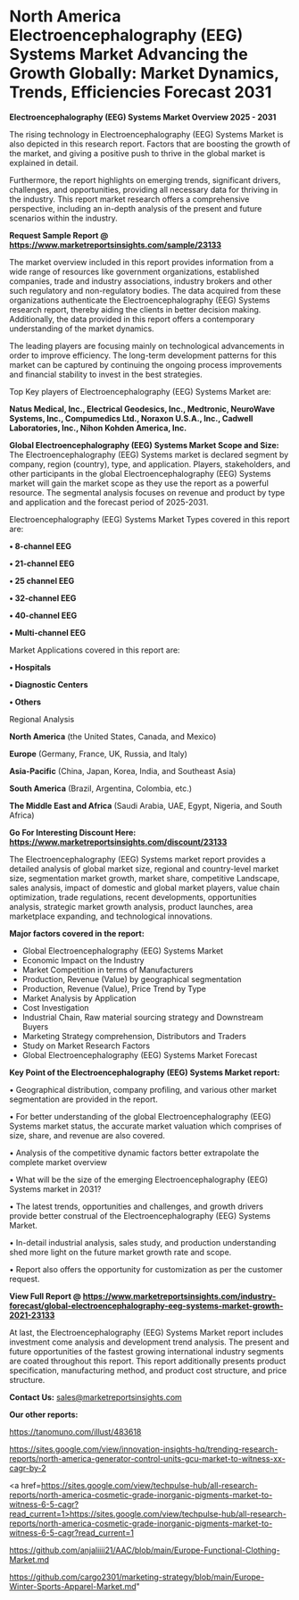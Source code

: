 # North America Electroencephalography (EEG) Systems Market Advancing the Growth Globally: Market Dynamics, Trends, Efficiencies Forecast 2031

<Strong> Electroencephalography (EEG) Systems Market Overview 2025 - 2031</strong>

The rising technology in Electroencephalography (EEG) Systems Market is also depicted in this research report. Factors that are boosting the growth of the market, and giving a positive push to thrive in the global market is explained in detail.

Furthermore, the report highlights on emerging trends, significant drivers, challenges, and opportunities, providing all necessary data for thriving in the industry. This report market research offers a comprehensive perspective, including an in-depth analysis of the present and future scenarios within the industry.

<strong>Request Sample Report @ <a href=https://www.marketreportsinsights.com/sample/23133>https://www.marketreportsinsights.com/sample/23133</a></strong>

The market overview included in this report provides information from a wide range of resources like government organizations, established companies, trade and industry associations, industry brokers and other such regulatory and non-regulatory bodies. The data acquired from these organizations authenticate the Electroencephalography (EEG) Systems research report, thereby aiding the clients in better decision making. Additionally, the data provided in this report offers a contemporary understanding of the market dynamics.

The leading players are focusing mainly on technological advancements in order to improve efficiency. The long-term development patterns for this market can be captured by continuing the ongoing process improvements and financial stability to invest in the best strategies.

Top Key players of Electroencephalography (EEG) Systems Market are:

<strong>Natus Medical, Inc., Electrical Geodesics, Inc., Medtronic, NeuroWave Systems, Inc., Compumedics Ltd., Noraxon U.S.A., Inc., Cadwell Laboratories, Inc., Nihon Kohden America, Inc.</strong>

<strong><b>Global Electroencephalography (EEG) Systems Market Scope and Size:</b></strong>
The Electroencephalography (EEG) Systems market is declared segment by company, region (country), type, and application. Players, stakeholders, and other participants in the global Electroencephalography (EEG) Systems market will gain the market scope as they use the report as a powerful resource. The segmental analysis focuses on revenue and product by type and application and the forecast period of 2025-2031.

Electroencephalography (EEG) Systems Market Types covered in this report are:

<strong>• 8-channel EEG

• 21-channel EEG

• 25 channel EEG

• 32-channel EEG

• 40-channel EEG

• Multi-channel EEG</strong>

Market Applications covered in this report are:

<strong>• Hospitals

• Diagnostic Centers

• Others</strong> 

Regional Analysis

<strong>North America</strong> (the United States, Canada, and Mexico)

<strong>Europe</strong> (Germany, France, UK, Russia, and Italy)

<strong>Asia-Pacific</strong> (China, Japan, Korea, India, and Southeast Asia)

<strong>South America</strong> (Brazil, Argentina, Colombia, etc.)

<strong>The Middle East and Africa</strong> (Saudi Arabia, UAE, Egypt, Nigeria, and South Africa)

<strong>Go For Interesting Discount Here: <a href=https://www.marketreportsinsights.com/discount/23133>https://www.marketreportsinsights.com/discount/23133</a></strong>

The Electroencephalography (EEG) Systems market report provides a detailed analysis of global market size, regional and country-level market size, segmentation market growth, market share, competitive Landscape, sales analysis, impact of domestic and global market players, value chain optimization, trade regulations, recent developments, opportunities analysis, strategic market growth analysis, product launches, area marketplace expanding, and technological innovations.

<strong><b>Major factors covered in the report:</b></strong>
<ul>
  <li>Global Electroencephalography (EEG) Systems Market </li>
  <li>Economic Impact on the Industry</li>
  <li>Market Competition in terms of Manufacturers</li>
  <li>Production, Revenue (Value) by geographical segmentation</li>
  <li>Production, Revenue (Value), Price Trend by Type</li>
  <li>Market Analysis by Application</li>
  <li>Cost Investigation</li>
  <li>Industrial Chain, Raw material sourcing strategy and Downstream Buyers</li>
  <li>Marketing Strategy comprehension, Distributors and Traders</li>
  <li>Study on Market Research Factors</li>
  <li>Global Electroencephalography (EEG) Systems Market Forecast</li>
</ul>

<strong><b>Key Point of the Electroencephalography (EEG) Systems Market report:</b></strong>

• Geographical distribution, company profiling, and various other market segmentation are provided in the report.

• For better understanding of the global Electroencephalography (EEG) Systems market status, the accurate market valuation which comprises of size, share, and revenue are also covered.

• Analysis of the competitive dynamic factors better extrapolate the complete market overview

• What will be the size of the emerging Electroencephalography (EEG) Systems market in 2031?

• The latest trends, opportunities and challenges, and growth drivers provide better construal of the Electroencephalography (EEG) Systems Market.

• In-detail industrial analysis, sales study, and production understanding shed more light on the future market growth rate and scope.

• Report also offers the opportunity for customization as per the customer request.

<strong><b>View Full Report @ <a href=https://www.marketreportsinsights.com/industry-forecast/global-electroencephalography-eeg-systems-market-growth-2021-23133>https://www.marketreportsinsights.com/industry-forecast/global-electroencephalography-eeg-systems-market-growth-2021-23133</a></b></strong>


At last, the Electroencephalography (EEG) Systems Market report includes investment come analysis and development trend analysis. The present and future opportunities of the fastest growing international industry segments are coated throughout this report. This report additionally presents product specification, manufacturing method, and product cost structure, and price structure.

<strong>Contact Us:</strong>
sales@marketreportsinsights.com

<strong>Our other reports:</strong>

<a href=https://tanomuno.com/illust/483618>https://tanomuno.com/illust/483618</a>

<a href=https://sites.google.com/view/innovation-insights-hq/trending-research-reports/north-america-generator-control-units-gcu-market-to-witness-xx-cagr-by-2>https://sites.google.com/view/innovation-insights-hq/trending-research-reports/north-america-generator-control-units-gcu-market-to-witness-xx-cagr-by-2</a>

<a href=https://sites.google.com/view/techpulse-hub/all-research-reports/north-america-cosmetic-grade-inorganic-pigments-market-to-witness-6-5-cagr?read_current=1>https://sites.google.com/view/techpulse-hub/all-research-reports/north-america-cosmetic-grade-inorganic-pigments-market-to-witness-6-5-cagr?read_current=1</a>

<a href=https://github.com/anjaliiii21/AAC/blob/main/Europe-Functional-Clothing-Market.md>https://github.com/anjaliiii21/AAC/blob/main/Europe-Functional-Clothing-Market.md</a>

<a href=https://github.com/cargo2301/marketing-strategy/blob/main/Europe-Winter-Sports-Apparel-Market.md>https://github.com/cargo2301/marketing-strategy/blob/main/Europe-Winter-Sports-Apparel-Market.md</a>"
